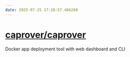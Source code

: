 ```yaml
---
date: 2025-07-25 17:28:57.486260
---
```


# [caprover/caprover](https://github.com/caprover/caprover)

Docker app deployment tool with web dashboard and CLI